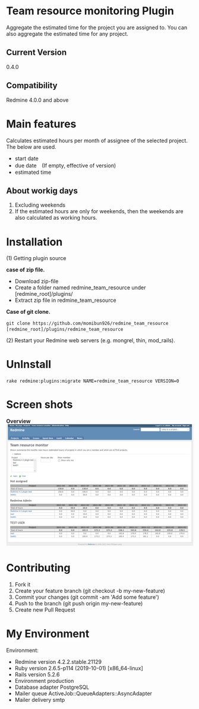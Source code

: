 # Team resource monitoring Plugin

Aggregate the estimated time for the project you are assigned to. You can also aggregate the estimated time for any project.

## Current Version
0.4.0

## Compatibility
Redmine 4.0.0 and above

# Main features
Calculates estimated hours per month of assignee of the selected project.
The below are used.
* start date
* due date　(If empty, effective of version)
* estimated time

## About workig days
1. Excluding weekends
2. If the estimated hours are only for weekends, then the weekends are also calculated as working hours.

# Installation
(1) Getting plugin source

**case of zip file.**

* Download zip-file
* Create a folder named redmine_team_resource under [redmine_root]/plugins/
* Extract zip file in redmine_team_resource

**Case of git clone.**

```
git clone https://github.com/momibun926/redmine_team_resource [redmine_root]/plugins/redmine_team_resource
```

(2) Restart your Redmine web servers (e.g. mongrel, thin, mod_rails).


# UnInstall
```
rake redmine:plugins:migrate NAME=redmine_team_resource VERSION=0
```
# Screen shots
**Overview**
![screenshot](./images/overview.png "overview")

# Contributing
1. Fork it
2. Create your feature branch (git checkout -b my-new-feature)
3. Commit your changes (git commit -am 'Add some feature')
4. Push to the branch (git push origin my-new-feature)
5. Create new Pull Request

# My Environment
Environment:
 * Redmine version                4.2.2.stable.21129
 * Ruby version                   2.6.5-p114 (2019-10-01) [x86_64-linux]
 * Rails version                  5.2.6
 * Environment                    production
 * Database adapter               PostgreSQL
 * Mailer queue                   ActiveJob::QueueAdapters::AsyncAdapter
 * Mailer delivery                smtp